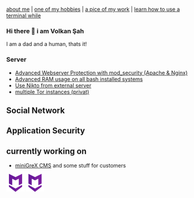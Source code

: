 [about me](https://github.com/VolkanSah/About-Me) | [one of my hobbies](https://anna-ps.de) | [a pice of my work](https://wordpress-webmaster.de) | [learn how to use a terminal while](https://jugendamt-deutschland.de)
### Hi there 👋 i am Volkan Şah
I am a dad and a human, thats it!

### Server
- [Advanced Webserver Protection with mod_security (Apache & Nginx)](https://github.com/VolkanSah/ModSecurity-Webserver-Protection-repository)
- [Advanced RAM usage on all bash installed systems](https://github.com/VolkanSah/advanced-RAM-use-on-Bash-installed-systems)
- [Use Nikto from external server](https://github.com/VolkanSah/Nikto-cron-on-external-server)
- [multiple Tor instances (privat)](https://github.com/VolkanSah/Run-multiple-Tor-instances)



## Social Network



## Application Security




## currently working on
- [miniGreX CMS](https://github.com/VolkanSah/MiniGreX-CMS) and some stuff for customers

<!--
**VolkanSah/VolkanSah** is a ✨ _special_ ✨ repository because its `README.md` (this file) appears on your GitHub profile.

Here are some ideas to get you started:

- 🔭 I’m currently working on ...
- 🌱 I’m currently learning ...
- 👯 I’m looking to collaborate on ...
- 🤔 I’m looking for help with ...
- 💬 Ask me about ...
- 📫 How to reach me: ...
- 😄 Pronouns: ...
- ⚡ Fun fact: ...
-->

![screenshot der wikipedia](https://github.com/adam-p/markdown-here/raw/master/src/common/images/icon48.png)
![alt text](https://github.com/adam-p/markdown-here/raw/master/src/common/images/icon48.png "Logo Title Text 1")
